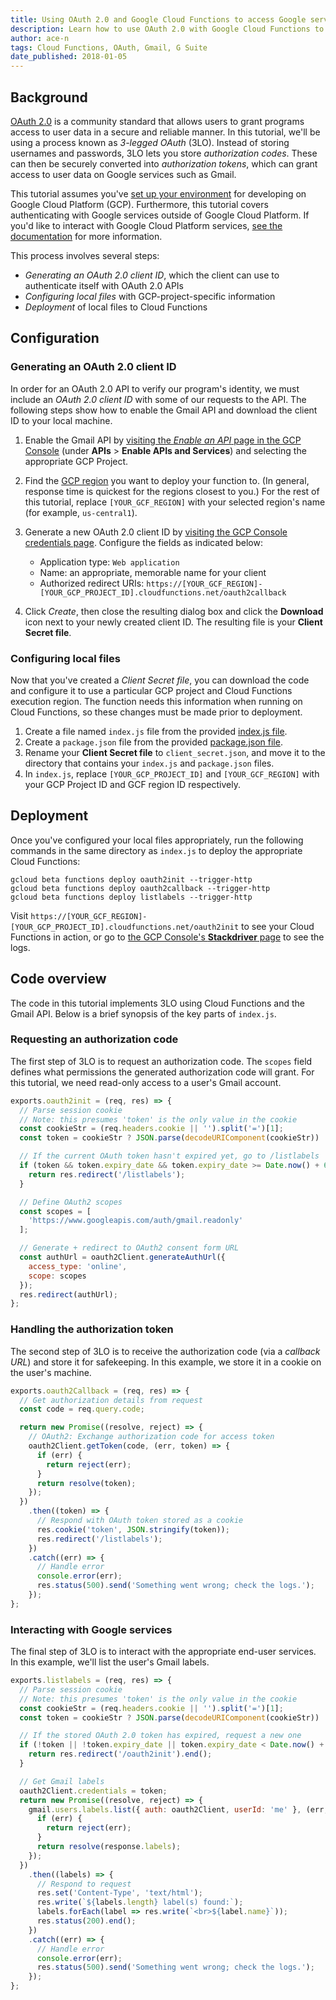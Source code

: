 ```yaml
---
title: Using OAuth 2.0 and Google Cloud Functions to access Google services
description: Learn how to use OAuth 2.0 with Google Cloud Functions to access a user's data from Google services.
author: ace-n
tags: Cloud Functions, OAuth, Gmail, G Suite
date_published: 2018-01-05
---
```


## Background

[OAuth 2.0](https://oauth.net/2) is a community standard that allows users to
grant programs access to user data in a secure and reliable manner. In this
tutorial, we'll be using a process known as _3-legged OAuth_ (3LO). Instead of
storing usernames and passwords, 3LO lets you store _authorization codes_. These
can then be securely converted into _authorization tokens_, which can grant
access to user data on Google services such as Gmail.

This tutorial assumes you've [set up your environment][docs_setup] for
developing on Google Cloud Platform (GCP). Furthermore, this tutorial covers
authenticating with Google services outside of Google Cloud Platform. If you'd
like to interact with Google Cloud Platform services,
[see the documentation][docs_gcp_auth] for more information.

This process involves several steps:

- _Generating an OAuth 2.0 client ID_, which the client can use to authenticate
  itself with OAuth 2.0 APIs
- _Configuring local files_ with GCP-project-specific information
- _Deployment_ of local files to Cloud Functions

## Configuration

### Generating an OAuth 2.0 client ID

In order for an OAuth 2.0 API to verify our program's identity, we must include
an _OAuth 2.0 client ID_ with some of our requests to the API. The following
steps show how to enable the Gmail API and download the client ID to your local
machine.

1.  Enable the Gmail API by [visiting the _Enable an API_ page in the GCP Console][console_gmail]
    (under **APIs** > **Enable APIs and Services**) and selecting the appropriate
    GCP Project.
1.  Find the [GCP region][docs_regions] you want to deploy your function to.
    (In general, response time is quickest for the regions closest to you.) For
    the rest of this tutorial, replace `[YOUR_GCF_REGION]` with your selected
    region's name (for example, `us-central1`).
1.  Generate a new OAuth 2.0 client ID by [visiting the GCP Console credentials page][console_credentials].
    Configure the fields as indicated below:

    - Application type: `Web application`
    - Name: an appropriate, memorable name for your client
    - Authorized redirect URIs: `https://[YOUR_GCF_REGION]-[YOUR_GCP_PROJECT_ID].cloudfunctions.net/oauth2callback`

1.  Click _Create_, then close the resulting dialog box and click the
    **Download** icon next to your newly created client ID. The resulting file
    is your __Client Secret file__.

### Configuring local files

Now that you've created a _Client Secret file_, you can download the code and
configure it to use a particular GCP project and Cloud Functions execution
region. The function needs this information when running on Cloud Functions, so
these changes must be made prior to deployment.

1.  Create a file named `index.js` file from the provided [index.js file](https://github.com/GoogleCloudPlatform/community/blob/master/tutorials/cloud-functions-oauth-gmail/index.js).
1.  Create a `package.json` file from the provided [package.json file](https://github.com/GoogleCloudPlatform/community/blob/master/tutorials/cloud-functions-oauth-gmail/package.json).
1.  Rename your __Client Secret file__ to `client_secret.json`, and move it to
    the directory that contains your `index.js` and `package.json` files.
1.  In `index.js`, replace `[YOUR_GCP_PROJECT_ID]` and `[YOUR_GCF_REGION]` with
    your GCP Project ID and GCF region ID respectively.

## Deployment

Once you've configured your local files appropriately, run the following
commands in the same directory as `index.js` to deploy the appropriate Cloud
Functions:

    gcloud beta functions deploy oauth2init --trigger-http
    gcloud beta functions deploy oauth2callback --trigger-http
    gcloud beta functions deploy listlabels --trigger-http

Visit `https://[YOUR_GCF_REGION]-[YOUR_GCP_PROJECT_ID].cloudfunctions.net/oauth2init`
to see your Cloud Functions in action, or go to
[the GCP Console's **Stackdriver** page][console_stackdriver] to see the logs.

## Code overview

The code in this tutorial implements 3LO using Cloud Functions and the Gmail
API. Below is a brief synopsis of the key parts of `index.js`.

### Requesting an authorization code

The first step of 3LO is to request an authorization code. The `scopes` field
defines what permissions the generated authorization code will grant. For this
tutorial, we need read-only access to a user's Gmail account.

```javascript
exports.oauth2init = (req, res) => {
  // Parse session cookie
  // Note: this presumes 'token' is the only value in the cookie
  const cookieStr = (req.headers.cookie || '').split('=')[1];
  const token = cookieStr ? JSON.parse(decodeURIComponent(cookieStr)) : null;

  // If the current OAuth token hasn't expired yet, go to /listlabels
  if (token && token.expiry_date && token.expiry_date >= Date.now() + 60000) {
    return res.redirect('/listlabels');
  }

  // Define OAuth2 scopes
  const scopes = [
    'https://www.googleapis.com/auth/gmail.readonly'
  ];

  // Generate + redirect to OAuth2 consent form URL
  const authUrl = oauth2Client.generateAuthUrl({
    access_type: 'online',
    scope: scopes
  });
  res.redirect(authUrl);
};
```

### Handling the authorization token

The second step of 3LO is to receive the authorization code
(via a _callback URL_) and store it for safekeeping. In this example, we store
it in a cookie on the user's machine.

```javascript
exports.oauth2Callback = (req, res) => {
  // Get authorization details from request
  const code = req.query.code;

  return new Promise((resolve, reject) => {
    // OAuth2: Exchange authorization code for access token
    oauth2Client.getToken(code, (err, token) => {
      if (err) {
        return reject(err);
      }
      return resolve(token);
    });
  })
    .then((token) => {
      // Respond with OAuth token stored as a cookie
      res.cookie('token', JSON.stringify(token));
      res.redirect('/listlabels');
    })
    .catch((err) => {
      // Handle error
      console.error(err);
      res.status(500).send('Something went wrong; check the logs.');
    });
};
```

### Interacting with Google services

The final step of 3LO is to interact with the appropriate end-user services. In
this example, we'll list the user's Gmail labels.

```javascript
exports.listlabels = (req, res) => {
  // Parse session cookie
  // Note: this presumes 'token' is the only value in the cookie
  const cookieStr = (req.headers.cookie || '').split('=')[1];
  const token = cookieStr ? JSON.parse(decodeURIComponent(cookieStr)) : null;

  // If the stored OAuth 2.0 token has expired, request a new one
  if (!token || !token.expiry_date || token.expiry_date < Date.now() + 60000) {
    return res.redirect('/oauth2init').end();
  }

  // Get Gmail labels
  oauth2Client.credentials = token;
  return new Promise((resolve, reject) => {
    gmail.users.labels.list({ auth: oauth2Client, userId: 'me' }, (err, response) => {
      if (err) {
        return reject(err);
      }
      return resolve(response.labels);
    });
  })
    .then((labels) => {
      // Respond to request
      res.set('Content-Type', 'text/html');
      res.write(`${labels.length} label(s) found:`);
      labels.forEach(label => res.write(`<br>${label.name}`));
      res.status(200).end();
    })
    .catch((err) => {
      // Handle error
      console.error(err);
      res.status(500).send('Something went wrong; check the logs.');
    });
};
```

[docs_setup]: https://cloud.google.com/nodejs/docs/setup
[docs_regions]: https://cloud.google.com/compute/docs/regions-zones/#available
[docs_gcp_auth]: https://cloud.google.com/docs/authentication/
[console_gmail]: https://console.cloud.google.com/start/api?id=gmail
[console_credentials]: https://console.cloud.google.com/apis/credentials/oauthclient
[console_stackdriver]: https://console.cloud.google.com/logs/viewer
